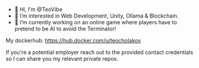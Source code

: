 - 👋 Hi, I’m @TeoVibe
- 👀 I’m interested in Web Development, Unity, Ollama & Blockchain.
- 🌱 I’m currently working on an online game where players have to pretend to be AI to avoid the Terminator!

My dockerhub:
https://hub.docker.com/u/teocholakov

If you're a potential employer reach out to the provided contact credentials so I can share you my relevant private repos.
<!---
TeoVibe/TeoVibe is a ✨ special ✨ repository because its `README.md` (this file) appears on your GitHub profile.
You can click the Preview link to take a look at your changes.
--->
